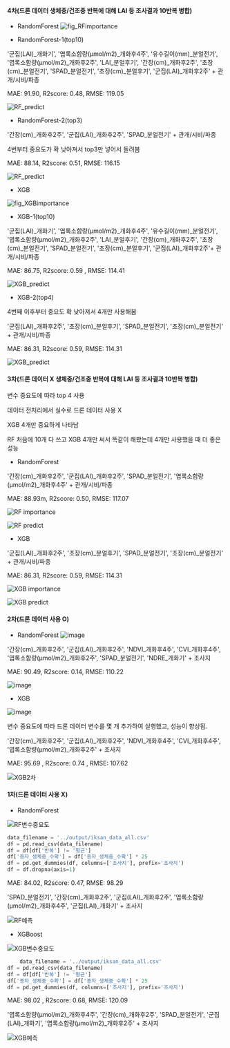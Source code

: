 #### 4차(드론 데이터 생체중/건조중 반복에 대해  LAI 등 조사결과 10반복 병합)

* RandomForest
![fig_RFimportance](https://github.com/SmartDigitalAg/Wheat-Yield-Estimation/assets/93760723/6ac82338-dacb-4b37-b737-48e5d6d6a852)

* RandomForest-1(top10)

'군집(LAI)_개화기', '엽록소함량(µmol/m2)_개화후4주', '유수길이(mm)_분얼전기', '엽록소함량(µmol/m2)_개화후2주', 'LAI_분얼후기', '간장(cm)_개화후2주', '초장(cm)_분얼전기', 'SPAD_분얼전기', '초장(cm)_분얼후기', '군집(LAI)_개화후2주' + 관개/시비/파종

MAE: 91.90, R2score: 0.48, RMSE: 119.05

![RF_predict](https://github.com/SmartDigitalAg/Wheat-Yield-Estimation/assets/93760723/a8c1c47b-10c9-43ea-b3da-c28e861286e3)

* RandomForest-2(top3)

'간장(cm)_개화후2주', '군집(LAI)_개화후2주', 'SPAD_분얼전기' + 관개/시비/파종

4번부터 중요도가 확 낮아져서 top3만 넣어서 돌려봄

MAE: 88.14, R2score: 0.51, RMSE: 116.15

![RF_predict](https://github.com/SmartDigitalAg/Wheat-Yield-Estimation/assets/93760723/c9e4766d-2ff3-4697-9958-1ca342999732)


* XGB

![fig_XGBimportance](https://github.com/SmartDigitalAg/Wheat-Yield-Estimation/assets/93760723/f615aa00-2b0e-4f67-bd2a-ea3510bbbb02)


* XGB-1(top10)

'군집(LAI)_개화기', '엽록소함량(µmol/m2)_개화후4주', '유수길이(mm)_분얼전기', '엽록소함량(µmol/m2)_개화후2주', 'LAI_분얼후기', '간장(cm)_개화후2주', '초장(cm)_분얼전기', 'SPAD_분얼전기', '초장(cm)_분얼후기', '군집(LAI)_개화후2주'+ 관개/시비/파종

MAE: 86.75, R2score: 0.59 , RMSE: 114.41

![XGB_predict](https://github.com/SmartDigitalAg/Wheat-Yield-Estimation/assets/93760723/ddc8aba7-7fc2-40b2-adaa-cc42718e61c2)


* XGB-2(top4)

4번째 이후부터 중요도 확 낮아져서 4개만 사용해봄

'군집(LAI)_개화후2주', '초장(cm)_분얼후기', 'SPAD_분얼전기', '초장(cm)_분얼전기' + 관개/시비/파종

MAE: 86.31, R2score: 0.59, RMSE: 114.31

![XGB_predict](https://github.com/SmartDigitalAg/Wheat-Yield-Estimation/assets/93760723/b9857ffb-c8e6-43f1-91c0-04f772d05d87)


#### 3차(드론 데이터 X 생체중/건조중 반복에 대해  LAI 등 조사결과 10반복 병합)
변수 중요도에 따라 top 4 사용

데이터 전처리에서 실수로 드론 데이터 사용 X

XGB 4개만 중요하게 나타남

RF 처음에 10개 다 쓰고 XGB 4개만 써서 똑같이 해봤는데 4개만 사용했을 때 더 좋은 성능

* RandomForest

'간장(cm)_개화후2주', '군집(LAI)_개화후2주', 'SPAD_분얼전기', '엽록소함량(µmol/m2)_개화후4주' + 관개/시비/파종

MAE: 88.93m, R2score: 0.50, RMSE: 117.07

![RF importance](https://github.com/SmartDigitalAg/Wheat-Yield-Estimation/assets/93760723/08ff53b3-de89-46dd-a34d-70c6bdfa03bb)

![RF predict](https://github.com/SmartDigitalAg/Wheat-Yield-Estimation/assets/93760723/e0e66e84-11db-4835-acf6-77d5f55ebdb3)


* XGB

'군집(LAI)_개화후2주', '초장(cm)_분얼후기', 'SPAD_분얼전기', '초장(cm)_분얼전기' + 관개/시비/파종

MAE: 86.31, R2score: 0.59, RMSE: 114.31

![XGB importance](https://github.com/SmartDigitalAg/Wheat-Yield-Estimation/assets/93760723/8339cf68-d805-4799-9f22-117fa9f0508e)

![XGB predict](https://github.com/SmartDigitalAg/Wheat-Yield-Estimation/assets/93760723/9f25df1d-d73a-4fdd-9c1d-dec893cb092e)




#### 2차(드론 데이터 사용 O)
* RandomForest
![image](https://github.com/SmartDigitalAg/Wheat-Yield-Estimation/assets/93760723/6c9f868f-9889-478b-bb79-51c7f98d3648)

'간장(cm)_개화후2주', '군집(LAI)_개화후2주', 'NDVI_개화후4주',  'CVI_개화후4주', '엽록소함량(µmol/m2)_개화후2주', 'SPAD_분얼전기', 'NDRE_개화기' + 조사지

MAE: 90.49, R2score: 0.14, RMSE: 110.22

![image](https://github.com/SmartDigitalAg/Wheat-Yield-Estimation/assets/93760723/3a86dd66-ca87-43f4-b6ec-dca7c2e38190)

* XGB

![image](https://github.com/SmartDigitalAg/Wheat-Yield-Estimation/assets/93760723/f3a40937-8340-4941-97b4-acdff61e3671)

변수 중요도에 따라 드론 데이터 변수를 몇 개 추가하여 실행했고, 성능이 향상됨.

'간장(cm)_개화후2주', '군집(LAI)_개화후2주', 'NDVI_개화후4주',  'CVI_개화후4주', '엽록소함량(µmol/m2)_개화후2주' + 조사지

MAE: 95.69 , R2score: 0.74 , RMSE: 107.62

![XGB2차](https://github.com/SmartDigitalAg/Wheat-Yield-Estimation/assets/93760723/c466a68b-c7e4-4e86-93e6-fc1f727fa595)


#### 1차(드론 데이터 사용 X)
* RandomForest

![RF변수중요도](https://github.com/SmartDigitalAg/Wheat-Yield-Estimation/assets/93760723/433b9bd8-9a98-48c4-9658-b48e14aa6a0f)

```python
data_filename = '../output/iksan_data_all.csv'
df = pd.read_csv(data_filename)
df = df[df['반복'] != '평균']
df['종자_생체중_수확'] = df['종자_생체중_수확'] * 25
df = pd.get_dummies(df, columns=['조사지'], prefix='조사지')
df = df.dropna(axis=1)
```
MAE: 84.02, R2score: 0.47, RMSE: 98.29

 'SPAD_분얼전기', '간장(cm)_개화후2주', '군집(LAI)_개화후2주', '엽록소함량(µmol/m2)_개화후4주', '군집(LAI)_개화기' + 조사지

![RF예측](https://github.com/SmartDigitalAg/Wheat-Yield-Estimation/assets/93760723/6286bb0f-8e1d-41d2-8aff-8a06867d46b8)

* XGBoost

![XGB변수중요도](https://github.com/SmartDigitalAg/Wheat-Yield-Estimation/assets/93760723/be202115-5a3a-42a2-b73e-4520892892b0)

```python
    data_filename = '../output/iksan_data_all.csv'
df = pd.read_csv(data_filename)
df = df[df['반복'] != '평균']
df['종자_생체중_수확'] = df['종자_생체중_수확'] * 25
df = pd.get_dummies(df, columns=['조사지'], prefix='조사지')
```

MAE: 98.02 , R2score: 0.68, RMSE: 120.09

'엽록소함량(µmol/m2)_개화후4주', '간장(cm)_개화후2주', 'SPAD_분얼전기',  '군집(LAI)_개화기', '엽록소함량(µmol/m2)_개화후2주' + 조사지

![XGB예측](https://github.com/SmartDigitalAg/Wheat-Yield-Estimation/assets/93760723/9152075e-7413-4193-9233-54c54633b436)

